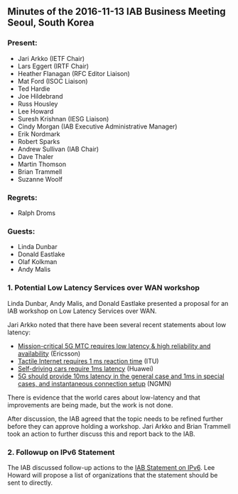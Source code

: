 
Minutes of the 2016-11-13 IAB Business Meeting 
Seoul, South Korea
------------------------------------------------------------------


### Present:


* Jari Arkko (IETF Chair)
* Lars Eggert (IRTF Chair)
* Heather Flanagan (RFC Editor Liaison)
* Mat Ford (ISOC Liaison)
* Ted Hardie
* Joe Hildebrand
* Russ Housley
* Lee Howard
* Suresh Krishnan (IESG Liaison)
* Cindy Morgan (IAB Executive Administrative Manager)
* Erik Nordmark
* Robert Sparks
* Andrew Sullivan (IAB Chair)
* Dave Thaler
* Martin Thomson
* Brian Trammell
* Suzanne Woolf


### Regrets:


* Ralph Droms


### Guests:


* Linda Dunbar
* Donald Eastlake
* Olaf Kolkman
* Andy Malis


### 1. Potential Low Latency Services over WAN workshop


Linda Dunbar, Andy Malis, and Donald Eastlake presented a proposal for an IAB workshop on Low Latency Services over WAN.


Jari Arkko noted that there have been several recent statements about low latency:


* [Mission-critical 5G MTC requires low latency & high reliability and availability](https://www.ericsson.com/research-blog/5g/5g-radio-access-for-%20ultra-reliable-and-low-latency-communications/) (Ericsson)
* [Tactile Internet requires 1 ms reaction time](https://www.itu.int/dms_pub/itu-t/oth/23/01/%20T23010000230001PDFE.pdf) (ITU)
* [Self-driving cars require 1ms latency](http://www.huawei.com/minisite/5g/en/defining-5g.html) (Huawei)
* [5G should provide 10ms latency in the general case and 1ms in special cases, and instantaneous connection setup](http://www.slideshare.net/orlando-taddeo/ngmn-5g-initiative-white-%20paper) (NGMN)


There is evidence that the world cares about low-latency and that improvements are being made, but the work is not done.


After discussion, the IAB agreed that the topic needs to be refined further before they can approve holding a workshop. Jari Arkko and Brian Trammell took an action to further discuss this and report back to the IAB.


### 2. Followup on IPv6 Statement


The IAB discussed follow-up actions to the [IAB Statement on IPv6](https://www.iab.org/documents/correspondence-reports-documents/%202016-2/iab-statement-on-ipv6/). Lee Howard will propose a list of organizations that the statement should be sent to directly.


